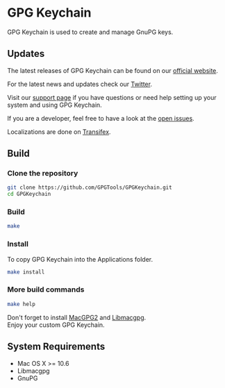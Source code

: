 GPG Keychain
===================

GPG Keychain is used to create and manage GnuPG keys.

Updates
-------

The latest releases of GPG Keychain can be found on our [official website](https://gpgtools.org/).

For the latest news and updates check our [Twitter](https://twitter.com/gpgtools).

Visit our [support page](http://support.gpgtools.org) if you have questions or need help setting up your system and using GPG Keychain.

If you are a developer, feel free to have a look at the [open issues](https://gpgtools.lighthouseapp.com/projects/65684).

Localizations are done on [Transifex](https://www.transifex.com/projects/p/GPGKeychain/).


Build
-----

### Clone the repository
```bash
git clone https://github.com/GPGTools/GPGKeychain.git
cd GPGKeychain
```

### Build
```bash
make
```

### Install
To copy GPG Keychain into the Applications folder.
```bash
make install
```

### More build commands
```bash
make help
```

Don't forget to install [MacGPG2](https://github.com/GPGTools/MacGPG2)
and [Libmacgpg](https://github.com/GPGTools/Libmacgpg).  
Enjoy your custom GPG Keychain.


System Requirements
-------------------

* Mac OS X >= 10.6
* Libmacgpg
* GnuPG
